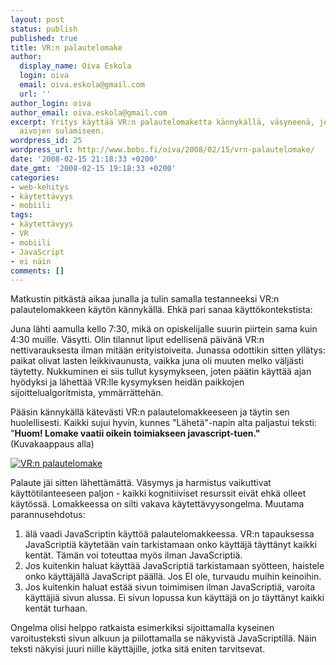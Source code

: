 ```yaml
---
layout: post
status: publish
published: true
title: VR:n palautelomake
author:
  display_name: Oiva Eskola
  login: oiva
  email: oiva.eskola@gmail.com
  url: ''
author_login: oiva
author_email: oiva.eskola@gmail.com
excerpt: Yritys käyttää VR:n palautelomaketta kännykällä, väsyneenä, johti käyttäjän
  aivojen sulamiseen.
wordpress_id: 25
wordpress_url: http://www.bobs.fi/oiva/2008/02/15/vrn-palautelomake/
date: '2008-02-15 21:18:33 +0200'
date_gmt: '2008-02-15 19:18:33 +0200'
categories:
- web-kehitys
- käytettävyys
- mobiili
tags:
- käytettävyys
- VR
- mobiili
- JavaScript
- ei näin
comments: []
---
```

<p>Matkustin pitkästä aikaa junalla ja tulin samalla testanneeksi VR:n palautelomakkeen käytön kännykällä. Ehkä pari sanaa käyttökontekstista:</p>
<p>Juna lähti aamulla kello 7:30, mikä on opiskelijalle suurin piirtein sama kuin 4:30 muille. Väsytti. Olin tilannut liput edellisenä päivänä VR:n nettivarauksesta ilman mitään erityistoiveita. Junassa odottikin sitten yllätys: paikat olivat lasten leikkivaunusta, vaikka juna oli muuten melko väljästi täytetty. Nukkuminen ei siis tullut kysymykseen, joten päätin käyttää ajan hyödyksi ja lähettää VR:lle kysymyksen heidän paikkojen sijoittelualgoritmista, ymmärrättehän.</p>
<p>Pääsin kännykällä kätevästi VR:n palautelomakkeeseen ja täytin sen huolellisesti. Kaikki sujui hyvin, kunnes "Lähetä"-napin alta paljastui teksti: "<strong>Huom! Lomake vaatii oikein toimiakseen javascript-tuen." </strong>(Kuvakaappaus alla)</p>
<p><a href="{{ site.baseurl }}/images/2008/02/vr_palaute2.PNG" title="VR:n palautelomake"><img src="{{ site.baseurl }}/images/2008/02/vr_palaute2.thumbnail.PNG" alt="VR:n palautelomake" /></a></p>
<p>Palaute jäi sitten lähettämättä. Väsymys ja harmistus vaikuttivat käyttötilanteeseen paljon - kaikki kognitiiviset resurssit eivät ehkä olleet käytössä. Lomakkeessa on silti vakava käytettävyysongelma. Muutama parannusehdotus:</p>
<ol>
<li>älä vaadi JavaScriptin käyttöä palautelomakkeessa. VR:n tapauksessa JavaScriptiä käytetään vain tarkistamaan onko käyttäjä täyttänyt kaikki kentät. Tämän voi toteuttaa myös ilman JavaScriptiä.</li>
<li>Jos kuitenkin haluat käyttää JavaScriptiä tarkistamaan syötteen, haistele onko käyttäjällä JavaScript päällä. Jos EI ole, turvaudu muihin keinoihin.</li>
<li>Jos kuitenkin haluat estää sivun toimimisen ilman JavaScriptiä, varoita käyttäjiä sivun alussa. Ei sivun lopussa kun käyttäjä on jo täyttänyt kaikki kentät turhaan.</li>
</ol>
<p>Ongelma olisi helppo ratkaista esimerkiksi sijoittamalla kyseinen varoitusteksti sivun alkuun ja piilottamalla se  näkyvistä JavaScriptillä. Näin teksti näkyisi juuri niille käyttäjille, jotka sitä eniten tarvitsevat.</p>
